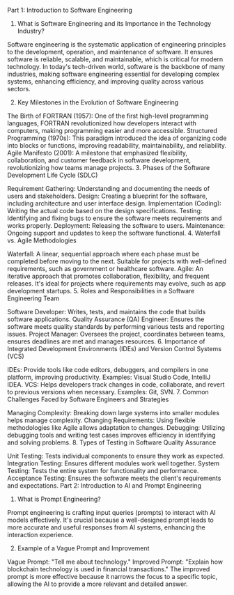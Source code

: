 Part 1: Introduction to Software Engineering
1. What is Software Engineering and its Importance in the Technology Industry?

Software engineering is the systematic application of engineering principles to the development, operation, and maintenance of software. It ensures software is reliable, scalable, and maintainable, which is critical for modern technology. In today's tech-driven world, software is the backbone of many industries, making software engineering essential for developing complex systems, enhancing efficiency, and improving quality across various sectors.

2. Key Milestones in the Evolution of Software Engineering

The Birth of FORTRAN (1957): One of the first high-level programming languages, FORTRAN revolutionized how developers interact with computers, making programming easier and more accessible.
Structured Programming (1970s): This paradigm introduced the idea of organizing code into blocks or functions, improving readability, maintainability, and reliability.
Agile Manifesto (2001): A milestone that emphasized flexibility, collaboration, and customer feedback in software development, revolutionizing how teams manage projects.
3. Phases of the Software Development Life Cycle (SDLC)

Requirement Gathering: Understanding and documenting the needs of users and stakeholders.
Design: Creating a blueprint for the software, including architecture and user interface design.
Implementation (Coding): Writing the actual code based on the design specifications.
Testing: Identifying and fixing bugs to ensure the software meets requirements and works properly.
Deployment: Releasing the software to users.
Maintenance: Ongoing support and updates to keep the software functional.
4. Waterfall vs. Agile Methodologies

Waterfall: A linear, sequential approach where each phase must be completed before moving to the next. Suitable for projects with well-defined requirements, such as government or healthcare software.
Agile: An iterative approach that promotes collaboration, flexibility, and frequent releases. It's ideal for projects where requirements may evolve, such as app development startups.
5. Roles and Responsibilities in a Software Engineering Team

Software Developer: Writes, tests, and maintains the code that builds software applications.
Quality Assurance (QA) Engineer: Ensures the software meets quality standards by performing various tests and reporting issues.
Project Manager: Oversees the project, coordinates between teams, ensures deadlines are met and manages resources.
6. Importance of Integrated Development Environments (IDEs) and Version Control Systems (VCS)

IDEs: Provide tools like code editors, debuggers, and compilers in one platform, improving productivity. Examples: Visual Studio Code, IntelliJ IDEA.
VCS: Helps developers track changes in code, collaborate, and revert to previous versions when necessary. Examples: Git, SVN.
7. Common Challenges Faced by Software Engineers and Strategies

Managing Complexity: Breaking down large systems into smaller modules helps manage complexity.
Changing Requirements: Using flexible methodologies like Agile allows adaptation to changes.
Debugging: Utilizing debugging tools and writing test cases improves efficiency in identifying and solving problems.
8. Types of Testing in Software Quality Assurance

Unit Testing: Tests individual components to ensure they work as expected.
Integration Testing: Ensures different modules work well together.
System Testing: Tests the entire system for functionality and performance.
Acceptance Testing: Ensures the software meets the client's requirements and expectations.
Part 2: Introduction to AI and Prompt Engineering
1. What is Prompt Engineering?

Prompt engineering is crafting input queries (prompts) to interact with AI models effectively. It's crucial because a well-designed prompt leads to more accurate and useful responses from AI systems, enhancing the interaction experience.

2. Example of a Vague Prompt and Improvement

Vague Prompt: "Tell me about technology."
Improved Prompt: "Explain how blockchain technology is used in financial transactions."
The improved prompt is more effective because it narrows the focus to a specific topic, allowing the AI to provide a more relevant and detailed answer.

